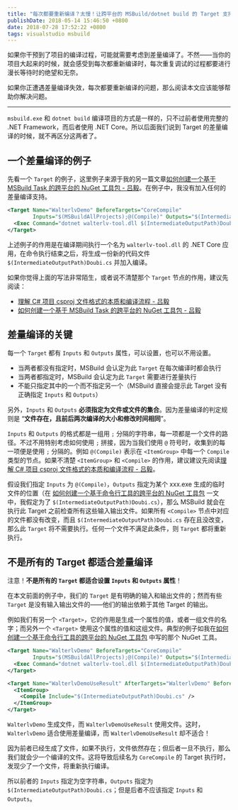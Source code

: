 ```yaml
---
title: "每次都要重新编译？太慢！让跨平台的 MSBuild/dotnet build 的 Target 支持差量编译"
publishDate: 2018-05-14 15:46:50 +0800
date: 2018-07-28 17:52:22 +0800
tags: visualstudio msbuild
---
```


如果你干预到了项目的编译过程，可能就需要考虑到差量编译了。不然——当你的项目大起来的时候，就会感受到每次都重新编译时，每次重复调试的过程都要进行漫长等待时的绝望和无奈。

如果你正遭遇差量编译失效，每次都要重新编译的问题，那么阅读本文应该能够帮助你解决问题。

---

`msbuild.exe` 和 `dotnet build` 编译项目的方式是一样的，只不过前者使用完整的 .NET Framework，而后者使用 .NET Core。所以后面我们说到 Target 的差量编译的时候，就不再区分这两者了。

<div id="toc"></div>

## 一个差量编译的例子

先看一个 `Target` 的例子，这里例子来源于我的另一篇文章[如何创建一个基于 MSBuild Task 的跨平台的 NuGet 工具包 - 吕毅](/post/create-a-cross-platform-msbuild-task-based-nuget-tool)。在例子中，我没有加入任何的差量编译支持。

```xml
<Target Name="WalterlvDemo" BeforeTargets="CoreCompile"
        Inputs="$(MSBuildAllProjects);@(Compile)" Outputs="$(IntermediateOutputPath)Doubi.cs">
  <Exec Command="dotnet walterlv-tool.dll $(IntermediateOutputPath)Doubi.cs" />
</Target>
```

上述例子的作用是在编译期间执行一个名为 `walterlv-tool.dll` 的 .NET Core 应用，在命令执行结束之后，将生成一份新的代码文件 `$(IntermediateOutputPath)Doubi.cs` 并加入编译。

如果你觉得上面的写法非常陌生，或者说不清楚那个 `Target` 节点的作用，建议先阅读：

- [理解 C# 项目 csproj 文件格式的本质和编译流程 - 吕毅](/post/understand-the-csproj)
- [如何创建一个基于 MSBuild Task 的跨平台的 NuGet 工具包 - 吕毅](/post/create-a-cross-platform-msbuild-task-based-nuget-tool)

## 差量编译的关键

每一个 `Target` 都有 `Inputs` 和 `Outputs` 属性，可以设置，也可以不用设置。

- 当两者都没有指定时，MSBuild 会认定为此 `Target` 在每次编译时都会执行
- 当两者都指定时，MSBuild 会认定为此 `Target` 需要进行差量执行
- 不能只指定其中的一个而不指定另一个（MSBuild 直接会提示此 Target 没有正确指定 `Inputs` 和 `Outputs`）

另外，`Inputs` 和 `Outputs` **必须指定为文件或文件的集合**。因为差量编译的判定规则是 “**文件存在，且前后两次编译的大小和修改时间相同**”。


`Inputs` 和 `Outputs` 的格式都是一组用 `;` 分隔的字符串，每一项都是一个文件的路径。不过不用特别考虑如何使用 `;` 拼接，因为当我们使用 `@` 符号时，收集到的每一项便是使用 `;` 分隔的。例如 `@(Compile)` 表示在 `<ItemGroup>` 中每一个 `Compile` 类型的节点。如果不清楚 `<ItemGroup>` 和 `<Compile>` 的作用，建议建议先阅读[理解 C# 项目 csproj 文件格式的本质和编译流程 - 吕毅](/post/understand-the-csproj)。

假设我们指定 `Inputs` 为 `@(Compile)`，`Outputs` 指定为某个 xxx.exe 生成的临时文件的位置（在 [如何创建一个基于命令行工具的跨平台的 NuGet 工具包](/post/create-a-cross-platform-command-based-nuget-tool) 一文中，我假定为了 `$(IntermediateOutputPath)Doubi.cs`），那么 MSBuild 就会在执行此 Target 之前检查所有这些输入输出文件。如果所有 `<Compile>` 节点中对应的文件都没有改变，而且 `$(IntermediateOutputPath)Doubi.cs` 存在且没改变，那么此 `Target` 将不需要执行。任何一个文件不满足此条件，则 `Target` 都将重新执行。

## 不是所有的 Target 都适合差量编译

注意！**不是所有的 `Target` 都适合设置 `Inputs` 和 `Outputs` 属性**！

在本文前面的例子中，我们的 `Target` 是有明确的输入和输出文件的；然而有些 `Target` 是没有输入输出文件的——他们的输出依赖于其他 Target 的输出。

例如我们有另一个 `<Target>`，它的作用是生成一个属性的值，或者一组文件的名字；而另外一个 `<Target>` 使用这个属性的值和这组文件。典型的例子如我在[如何创建一个基于命令行工具的跨平台的 NuGet 工具包](/post/create-a-cross-platform-command-based-nuget-tool) 中写的那个 NuGet 工具。

```xml
<Target Name="WalterlvDemo" BeforeTargets="CoreCompile"
        Inputs="$(MSBuildAllProjects);@(Compile)" Outputs="$(IntermediateOutputPath)Doubi.cs">
  <Exec Command="dotnet walterlv-tool.dll $(IntermediateOutputPath)Doubi.cs" />
</Target>

<Target Name="WalterlvDemoUseResult" AfterTargets="WalterlvDemo" BeforeTargets="CoreCompile">
  <ItemGroup>
    <Compile Include="$(IntermediateOutputPath)Doubi.cs" />
  </ItemGroup>
</Target>
```

`WalterlvDemo` 生成文件，而 `WalterlvDemoUseResult` 使用文件。这时，`WalterlvDemo` 适合使用差量编译，而 `WalterlvDemoUseResult` 却不适合！

因为前者已经生成了文件，如果不执行，文件依然存在；但后者一旦不执行，那么我们就会少一个编译的文件。这将导致后续名为 `CoreCompile` 的 Target 执行时，发现少了一个文件，将重新执行编译。

所以前者的 `Inputs` 指定为空字符串，`Outputs` 指定为 `$(IntermediateOutputPath)Doubi.cs`；但是后者不应该指定 `Inputs` 和 `Outputs`。

